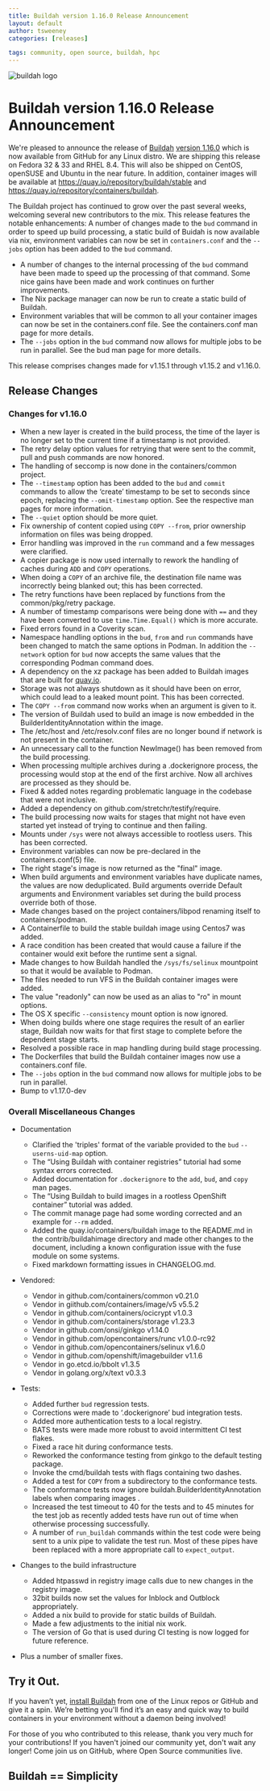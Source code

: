 ```yaml
---
title: Buildah version 1.16.0 Release Announcement
layout: default
author: tsweeney
categories: [releases]

tags: community, open source, buildah, hpc
---
```

![buildah logo](https://buildah.io/images/buildah.png)

# Buildah version 1.16.0 Release Announcement

We're pleased to announce the release of [Buildah](https://github.com/containers/buildah) [version 1.16.0](https://github.com/containers/buildah/releases/tag/v1.16.0) which is now available from GitHub for any Linux distro.  We are shipping this release on Fedora 32 & 33 and RHEL 8.4.  This will also be shipped on CentOS, openSUSE and Ubuntu in the near future.  In addition, container images will be available at https://quay.io/repository/buildah/stable and https://quay.io/repository/containers/buildah.

The Buildah project has continued to grow over the past several weeks, welcoming several new contributors to the mix.  This release features the notable enhancements:  A number of changes made to the `bud` command in order to speed up build processing, a static build of Buidah is now available via nix,  environment variables can now be set in `containers.conf` and the `--jobs` option has been added to the `bud` command.

* A number of changes to the internal processing of the `bud` command have been made to speed up the processing of that command.  Some nice gains have been made and work continues on further improvements.
* The Nix package manager can now be run to create a static build of Buildah.
* Environment variables that will be common to all your container images can now be set in the containers.conf file.  See the containers.conf man page for more details.
* The `--jobs` option in the `bud` command now allows for multiple jobs to be run in parallel.  See the bud man page for more details.
<!--readmore -->

This release comprises changes made for v1.15.1 through v1.15.2 and v1.16.0.

## Release Changes

### Changes for v1.16.0

  * When a new layer is created in the build process, the time of the layer is no longer set to the current time if a timestamp is not provided.
  * The retry delay option values for retrying that were sent to the commit, pull and push commands are now honored.
  * The handling of seccomp is now done in the containers/common project.
  * The  `--timestamp` option has  been added to the `bud` and `commit` commands to allow the ‘create’ timestamp to be set to seconds since epoch, replacing the `--omit-timestamp` option.  See the respective man pages for more information.
  * The `--quiet` option should be more quiet.
  * Fix ownership of content copied using `COPY --from`, prior ownership information on files was being dropped.
  * Error handling was improved in the `run` command and a few messages were clarified.
  * A copier package is now used internally to rework the handling of caches during `ADD` and `COPY` operations.
  * When doing a `COPY` of an archive file, the destination file name was incorrectly being blanked out; this has been corrected.
  * The retry functions have been replaced by functions from the common/pkg/retry package.
  * A number of timestamp comparisons were being done with `==` and they have been converted to use `time.Time.Equal()` which is more accurate.
  * Fixed errors found in a Coverity scan.
  * Namespace handling options in the `bud`, `from` and `run` commands have been changed to match the same options in Podman.  In addition the `--network` option for `bud` now accepts the same values that the corresponding Podman command does.
  * A dependency on the xz package has been added to Buildah images that are built for [quay.io](https://quay.io/buildah).
  * Storage was not always shutdown as it should have been on error, which could lead to a leaked mount point.  This has been corrected.
  * The `COPY --from` command now works when an argument is given to it.
  * The version of Buildah used to build an image is now embedded in the  BuilderIdentityAnnotation within the image.
  * The /etc/host and /etc/resolv.conf files are no longer bound if network is not present in the container.
  * An unnecessary call to the function NewImage() has been removed from the build processing.
  * When processing multiple archives during a .dockerignore process, the processing would stop at the end of the first archive.  Now all archives are processed as they should be.
  * Fixed & added notes regarding problematic language in the codebase that were not inclusive.
  * Added a dependency on github.com/stretchr/testify/require.
  * The build processing now waits for stages that might not have even started yet instead of trying to continue and then failing.
  * Mounts under `/sys` were not always accessible to rootless users.  This has been corrected.
  * Environment variables can now be pre-declared in the containers.conf(5) file.
  * The right stage's image is now returned as the "final" image.
  * When build arguments and environment variables have duplicate names, the values are now deduplicated.  Build arguments override Default arguments and Environment variables set during the build process override both of those.
  * Made changes based on the project containers/libpod renaming itself to containers/podman.
  * A Containerfile to build the stable buildah image using Centos7 was added. 
  * A race condition has been created that would cause a failure if the container would exit before the runtime sent a signal.
  * Made changes to how Buildah handled the `/sys/fs/selinux` mountpoint so that it would be available to Podman.
  * The files needed to run VFS in the Buildah container images were added.
  * The value "readonly" can now be used as  an alias to "ro" in mount options.
  * The OS X specific `--consistency` mount option is now ignored.
  * When doing builds where one stage requires the result of an earlier stage, Buildah now waits for that first stage to complete before the dependent stage starts.
  * Resolved a possible race in map handling during build stage processing.
  * The Dockerfiles that build the Buildah container images now use a containers.conf file.
  * The `--jobs` option in the `bud` command now allows for multiple jobs to be run in parallel.  
  * Bump to v1.17.0-dev


### Overall Miscellaneous Changes  
* Documentation
  * Clarified the 'triples' format of the variable provided to the `bud` `--userns-uid-map` option.
  * The “Using Buildah with container registries” tutorial had some syntax errors corrected.
  * Added documentation for `.dockerignore` to the `add`, `bud`, and `copy` man pages.
  * The “Using Buildah to build images in a rootless OpenShift container” tutorial was added.
  * The commit manage page had some wording corrected and an example for `--rm` added.
  * Added the quay.io/containers/buildah image to the README.md in the contrib/buildahimage directory and made other changes to the document, including a known configuration issue with the fuse module on some systems.
  * Fixed markdown formatting issues in CHANGELOG.md.

* Vendored:
  * Vendor in github.com/containers/common v0.21.0
  * Vendor in giithub.com/containers/image/v5 v5.5.2
  * Vendor in github.com/containers/ocicrypt v1.0.3
  * Vendor in github.com/containers/storage v1.23.3
  * Vendor in github.com/onsi/ginkgo v1.14.0
  * Vendor in github.com/opencontainers/runc v1.0.0-rc92
  * Vendor in github.com/opencontainers/selinux v1.6.0
  * Vendor in github.com/openshift/imagebuilder v1.1.6
  * Vendor in go.etcd.io/bbolt v1.3.5
  * Vendor in golang.org/x/text v0.3.3

* Tests:
  * Added further `bud` regression tests.
  * Corrections were made to ‘.dockerignore’ bud integration tests.
  * Added more authentication tests to a local registry. 
  * BATS tests were made more robust to avoid intermittent CI test flakes.
  * Fixed a race hit during conformance tests.
  * Reworked the conformance testing from ginkgo to the default testing package.
  * Invoke the cmd/buildah tests with flags containing two dashes.
  * Added a test for `COPY` from a subdirectory to the conformance tests.
  * The conformance tests now ignore buildah.BuilderIdentityAnnotation labels when comparing images .
  * Increased the test timeout to 40 for the tests and to 45 minutes for the test job as recently added tests have run out of time when otherwise processing successfully.
  * A number of `run_buildah` commands within the test code were being sent to a unix pipe to validate the test run.  Most of these pipes have been replaced with a more appropriate call to `expect_output`.


* Changes to the build infrastructure
  * Added htpasswd in registry image calls due to new changes in the registry image.
  * 32bit builds now set the values for Inblock and Outblock appropriately.
  * Added a nix build to provide for static builds of Buildah.
  * Made a few adjustments to the initial nix work.
  * The version of Go that is used during CI testing is now logged for future reference.

* Plus a number of smaller fixes.

## Try it Out.
 
If you haven’t yet, [install Buildah](https://github.com/containers/buildah/blob/master/install.md) from one of the Linux repos or GitHub and give it a spin.  We’re betting you'll find it’s an easy and quick way to build containers in your environment without a daemon being involved!

For those of you who contributed to this release, thank you very much for your contributions!  If you haven't joined our community yet, don't wait any longer!  Come join us on GitHub, where Open Source communities live.

## Buildah == Simplicity
